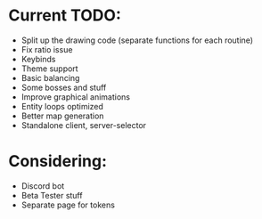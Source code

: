 # Current TODO:
- Split up the drawing code (separate functions for each routine)
- Fix ratio issue
- Keybinds
- Theme support
- Basic balancing
- Some bosses and stuff
- Improve graphical animations
- Entity loops optimized
- Better map generation
- Standalone client, server-selector

# Considering:
- Discord bot
- Beta Tester stuff
- Separate page for tokens